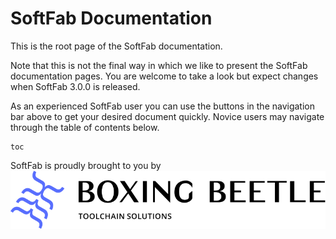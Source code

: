 # SoftFab Documentation

This is the root page of the SoftFab documentation.

Note that this is not the final way in which we like to present the SoftFab documentation pages. You are welcome to take a look but expect changes when SoftFab 3.0.0 is released.

As an experienced SoftFab user you can use the buttons in the navigation bar above to get your desired document quickly. Novice users may navigate through the table of contents below.

```sf
toc
```

<div class="dev-plug">
  SoftFab is proudly brought to you by<br>
  <a href="https://boxingbeetle.com/"><img src="boxingbeetle_logo.svg" alt="Boxing Beetle"></a>
</div>
